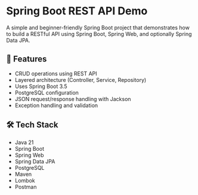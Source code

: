 # Spring Boot REST API Demo

A simple and beginner-friendly Spring Boot project that demonstrates how to build a RESTful API using Spring Boot, Spring Web, and optionally Spring Data JPA.

## 🚀 Features

- CRUD operations using REST API
- Layered architecture (Controller, Service, Repository)
- Uses Spring Boot 3.5
- PostgreSQL configuration
- JSON request/response handling with Jackson
- Exception handling and validation

## 🛠 Tech Stack

- Java 21
- Spring Boot
- Spring Web
- Spring Data JPA
- PostgreSQL
- Maven
- Lombok
- Postman
